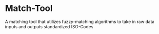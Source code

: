 # Match-Tool
A matching tool that utilizes fuzzy-matching algorithms to take in raw data inputs and outputs standardized ISO-Codes
